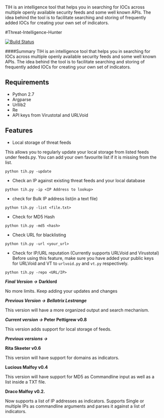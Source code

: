 TIH is an intelligence tool that helps you in searching for IOCs across multiple openly available security feeds and some well known APIs. The idea behind the tool is to facilitate searching and storing of frequently added IOCs for creating your own set of indicators.

#Threat-Intelligence-Hunter

[![Build Status](https://travis-ci.org/abhinavbom/Threat-Intelligence-Hunter.svg?branch=master)](https://travis-ci.org/abhinavbom/Threat-Intelligence-Hunter)


####Summary
TIH is an intelligence tool that helps you in searching for IOCs across multiple openly available security feeds and some well known APIs. The idea behind the tool is to facilitate searching and storing of frequently added IOCs for creating your own set of indicators.

Requirements
----
* Python 2.7
* Argparse
* Urllib2
* Re
* API keys from Virustotal and URLVoid

Features
----
* Local storage of threat feeds

This allows you to regularly update your local storage from listed feeds under feeds.py. You can add your own favourite list if it is missing from the list. 
```
python tih.py -update
```

* Check an IP against existing threat feeds and your local database

```
python tih.py -ip <IP Address to lookup>
```
* check for Bulk IP address list(in a text file)

```
python tih.py -list <file.txt>
```

* Check for MD5 Hash

```
python tih.py -md5 <hash>
```

* Check URL for blacklisting

```
python tih.py -url <your_url>
```

* Check for IP/URL reputation (Currently supports URLVoid and Virustotal)
Before using this feature, make sure you have added your public keys for URLVoid and VT to ```urlvoid.py``` and ```vt.py``` respectively.

```
python tih.py -repo <URL/IP>
```

<b><i>Final Version -></b></i>
<b>Darklord</b>
<p>No more limits. Keep adding your updates and changes</p>

<b><i>Previous Version -></b></i> 
<b><i>Bellatrix Lestrange</b></i>
<p>This version will have a more organized output and search mechanism.</p> 

<b><i>Current version -> </b></i>
<b>Peter Pettigrew v0.8</b>
<p>This version adds support for local storage of feeds.</p>

<b><i>Previous versions -> </b></i>

<b>Rita Skeeter v0.6</b>
<p>This version will have support for domains as indicators. </p>
<b>Lucious Malfoy v0.4</b>
<p>This version will have support for MD5 as Commandline input as well as a list inside a TXT file.</p>
<b>Draco Malfoy v0.2.</b>
<p>Now supports a list of IP addresses as indicators.
Supports Single or multiple IPs as commandline arguments and parses it against a list of indicators.</p>
